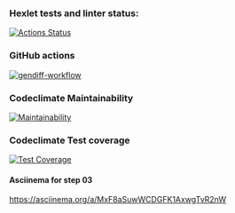 ### Hexlet tests and linter status:
[![Actions Status](https://github.com/modemfux/python-project-50/workflows/hexlet-check/badge.svg)](https://github.com/modemfux/python-project-50/actions)


### GitHub actions
[![gendiff-workflow](https://github.com/modemfux/python-project-50/actions/workflows/gendiff-workflow.yml/badge.svg)](https://github.com/modemfux/python-project-50/actions)


### Codeclimate Maintainability
[![Maintainability](https://api.codeclimate.com/v1/badges/4cc1c604afcbb8f4decf/maintainability)](https://codeclimate.com/github/modemfux/python-project-50/maintainability)


### Codeclimate Test coverage
[![Test Coverage](https://api.codeclimate.com/v1/badges/4cc1c604afcbb8f4decf/test_coverage)](https://codeclimate.com/github/modemfux/python-project-50/test_coverage)


#### Asciinema for step 03
https://asciinema.org/a/MxF8aSuwWCDGFK1AxwgTvR2nW
